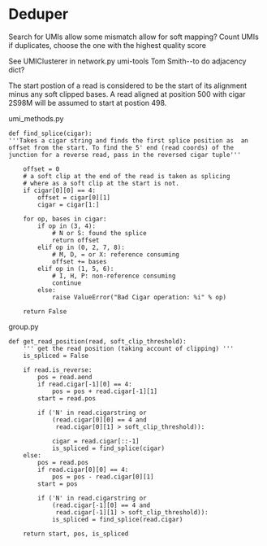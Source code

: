 # Deduper

Search for UMIs
    allow some mismatch
    allow for soft mapping?
Count UMIs
    if duplicates, choose the one with the highest quality score

See UMIClusterer in network.py umi-tools
Tom Smith--to do
adjacency dict?


The start postion of a read is considered to be the start of its alignment minus any soft clipped bases. A read aligned at position 500 with cigar 2S98M will be assumed to start at postion 498.

umi_methods.py
```
def find_splice(cigar):
'''Takes a cigar string and finds the first splice position as  an offset from the start. To find the 5' end (read coords) of the junction for a reverse read, pass in the reversed cigar tuple'''

    offset = 0
    # a soft clip at the end of the read is taken as splicing
    # where as a soft clip at the start is not.
    if cigar[0][0] == 4:
        offset = cigar[0][1]
        cigar = cigar[1:]

    for op, bases in cigar:
        if op in (3, 4):
            # N or S: found the splice
            return offset
        elif op in (0, 2, 7, 8):
            # M, D, = or X: reference consuming
            offset += bases
        elif op in (1, 5, 6):
            # I, H, P: non-reference consuming
            continue
        else:
            raise ValueError("Bad Cigar operation: %i" % op)

    return False
```
group.py
```
def get_read_position(read, soft_clip_threshold):
    ''' get the read position (taking account of clipping) '''
    is_spliced = False

    if read.is_reverse:
        pos = read.aend
        if read.cigar[-1][0] == 4:
            pos = pos + read.cigar[-1][1]
        start = read.pos

        if ('N' in read.cigarstring or
            (read.cigar[0][0] == 4 and
             read.cigar[0][1] > soft_clip_threshold)):

            cigar = read.cigar[::-1]
            is_spliced = find_splice(cigar)
    else:
        pos = read.pos
        if read.cigar[0][0] == 4:
            pos = pos - read.cigar[0][1]
        start = pos

        if ('N' in read.cigarstring or
            (read.cigar[-1][0] == 4 and
             read.cigar[-1][1] > soft_clip_threshold)):
            is_spliced = find_splice(read.cigar)

    return start, pos, is_spliced
```
